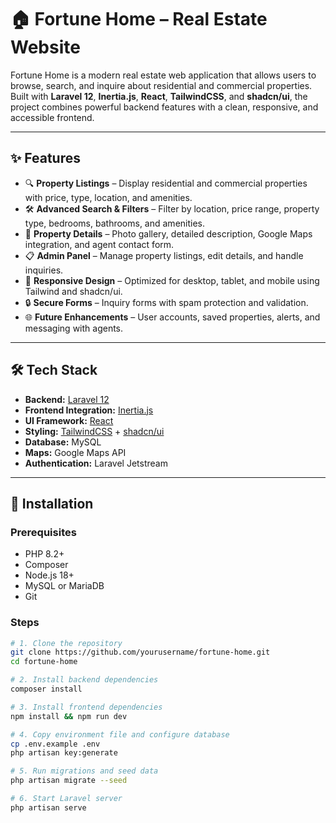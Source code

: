 # 🏠 Fortune Home – Real Estate Website

Fortune Home is a modern real estate web application that allows users to browse, search, and inquire about residential and commercial properties.  
Built with **Laravel 12**, **Inertia.js**, **React**, **TailwindCSS**, and **shadcn/ui**, the project combines powerful backend features with a clean, responsive, and accessible frontend.

---

## ✨ Features

- 🔍 **Property Listings** – Display residential and commercial properties with price, type, location, and amenities.  
- 🛠 **Advanced Search & Filters** – Filter by location, price range, property type, bedrooms, bathrooms, and amenities.  
- 🏡 **Property Details** – Photo gallery, detailed description, Google Maps integration, and agent contact form.  
- 📋 **Admin Panel** – Manage property listings, edit details, and handle inquiries.  
- 📱 **Responsive Design** – Optimized for desktop, tablet, and mobile using Tailwind and shadcn/ui.  
- 🔒 **Secure Forms** – Inquiry forms with spam protection and validation.  
- 🌐 **Future Enhancements** – User accounts, saved properties, alerts, and messaging with agents.  

---

## 🛠 Tech Stack

- **Backend:** [Laravel 12](https://laravel.com/)  
- **Frontend Integration:** [Inertia.js](https://inertiajs.com/)  
- **UI Framework:** [React](https://react.dev/)  
- **Styling:** [TailwindCSS](https://tailwindcss.com/) + [shadcn/ui](https://ui.shadcn.com/)  
- **Database:** MySQL 
- **Maps:** Google Maps API  
- **Authentication:** Laravel Jetstream 

---

## 🚀 Installation

### Prerequisites
- PHP 8.2+
- Composer
- Node.js 18+
- MySQL or MariaDB
- Git

### Steps

```bash
# 1. Clone the repository
git clone https://github.com/yourusername/fortune-home.git
cd fortune-home

# 2. Install backend dependencies
composer install

# 3. Install frontend dependencies
npm install && npm run dev

# 4. Copy environment file and configure database
cp .env.example .env
php artisan key:generate

# 5. Run migrations and seed data
php artisan migrate --seed

# 6. Start Laravel server
php artisan serve
